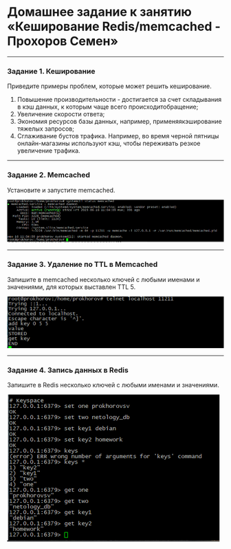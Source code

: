 # Домашнее задание к занятию «Кеширование Redis/memcached - Прохоров Семен»


---

### Задание 1. Кеширование 

Приведите примеры проблем, которые может решить кеширование. 

1) Повышение производительности - достигается за счет складывания в кэш данных, к которым чаще всего происходитобращение;
2) Увеличение скорости ответа;
3) Экономия ресурсов базы данных, например, применяякэширование тяжелых запросов;
4) Сглаживание бустов трафика. Например, во время черной пятницы онлайн-магазины используют кэш, чтобы переживать резкое увеличение трафика.

---

### Задание 2. Memcached

Установите и запустите memcached.

![alt text](https://github.com/colex29/sdb-homeworks/blob/4a175bc4e7c18e55f6ef9f9fb9918c759400878c/11.2/2.2.PNG)

---

### Задание 3. Удаление по TTL в Memcached

Запишите в memcached несколько ключей с любыми именами и значениями, для которых выставлен TTL 5. 

![alt text](https://github.com/colex29/sdb-homeworks/blob/4a175bc4e7c18e55f6ef9f9fb9918c759400878c/11.2/2.3.PNG)

---

### Задание 4. Запись данных в Redis

Запишите в Redis несколько ключей с любыми именами и значениями. 

![alt text](https://github.com/colex29/sdb-homeworks/blob/4a175bc4e7c18e55f6ef9f9fb9918c759400878c/11.2/2.4.PNG)
